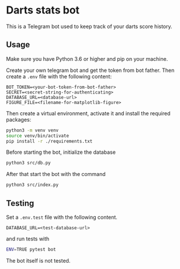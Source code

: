 # Darts stats bot

This is a Telegram bot used to keep track of your darts score history.

## Usage

Make sure you have Python 3.6 or higher and pip on your machine.

Create your own telegram bot and get the token from bot father. Then create a `.env` file with the following content:

```
BOT_TOKEN=<your-bot-token-from-bot-father>
SECRET=<secret-string-for-authenticating>
DATABASE_URL=<database-url>
FIGURE_FILE=<filename-for-matplotlib-figure>
```

Then create a virtual environment, activate it and install the required packages:

```bash
python3 -m venv venv
source venv/bin/activate
pip install -r ./requirements.txt
```

Before starting the bot, initialize the database

```bash
python3 src/db.py
```

After that start the bot with the command

```bash
python3 src/index.py
```

## Testing

Set a `.env.test` file with the following content.

```
DATABASE_URL=<test-database-url>
```

and run tests with

```bash
ENV=TRUE pytest bot
```

The bot itself is not tested.
